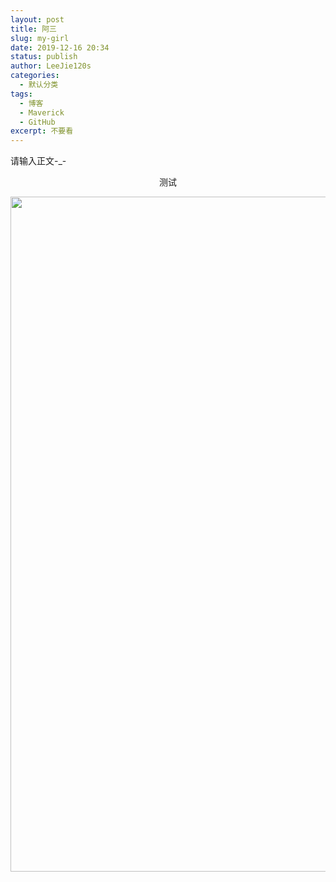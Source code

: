 ```yaml
---
layout: post
title: 阿三
slug: my-girl
date: 2019-12-16 20:34
status: publish
author: LeeJie120s
categories: 
  - 默认分类
tags: 
  - 博客
  - Maverick
  - GitHub
excerpt: 不要看
---
```


请输入正文-_- 
<p align="center">测试</p>
<img src="https://imx.to/u/i/2021/05/17/2i8uh6.jpg" width="1080"></img>                                                                                                 <img src="https://imx.to/u/i/2021/05/17/2i8uh6.jpg" border="0" alt="" /><br />
<br />
<img src="https://imx.to/u/i/2021/05/17/2i8uh7.jpg" border="0" alt="" /><br />
<br />
<img src="https://imx.to/u/i/2021/05/17/2i8uh8.jpg" border="0" alt="" /><br />
<br />
<img src="https://imx.to/u/i/2021/05/17/2i8uh9.jpg" border="0" alt="" /><br />
<br />
<img src="https://imx.to/u/i/2021/05/17/2i8uha.jpg" border="0" alt="" /><br />
<br />
<img src="https://imx.to/u/i/2021/05/17/2i8uhb.jpg" border="0" alt="" /><br />
<br />
<img src="https://imx.to/u/i/2021/05/17/2i8uhc.jpg" border="0" alt="" /><br />
<br />
<img src="https://imx.to/u/i/2021/05/17/2i8uhd.jpg" border="0" alt="" /><br />
<br />
<img src="https://imx.to/u/i/2021/05/17/2i8uhe.jpg" border="0" alt="" /><br />
<br />
<img src="https://imx.to/u/i/2021/05/17/2i8uhf.jpg" border="0" alt="" /><br />
<br />
<img src="https://imx.to/u/i/2021/05/17/2i8uhg.jpg" border="0" alt="" /><br />
<br />
<img src="https://imx.to/u/i/2021/05/17/2i8uhh.jpg" border="0" alt="" /><br />
<br />
<img src="https://imx.to/u/i/2021/05/17/2i8uhi.jpg" border="0" alt="" /><br />
<br />
<img src="https://imx.to/u/i/2021/05/17/2i8uhj.jpg" border="0" alt="" /><br />
<br />
<img src="https://imx.to/u/i/2021/05/17/2i8uhk.jpg" border="0" alt="" /><br />
<br />
<img src="https://imx.to/u/i/2021/05/17/2i8uhl.jpg" border="0" alt="" /><br />
<br />
<img src="https://imx.to/u/i/2021/05/17/2i8uhm.jpg" border="0" alt="" /><br />
<br />
<img src="https://imx.to/u/i/2021/05/17/2i8uhn.jpg" border="0" alt="" /><br />
<br />
<img src="https://imx.to/u/i/2021/05/17/2i8uho.jpg" border="0" alt="" /><br />
<br />
<img src="https://imx.to/u/i/2021/05/17/2i8uhp.jpg" border="0" alt="" /><br />
<br />
<img src="https://imx.to/u/i/2021/05/17/2i8uhq.jpg" border="0" alt="" /><br />
<br />
<img src="https://imx.to/u/i/2021/05/17/2i8uhr.jpg" border="0" alt="" /><br />
<br />
<img src="https://imx.to/u/i/2021/05/17/2i8uhs.jpg" border="0" alt="" /><br />
<br />
<img src="https://imx.to/u/i/2021/05/17/2i8uht.jpg" border="0" alt="" /><br />
<br />
<img src="https://imx.to/u/i/2021/05/17/2i8uhu.jpg" border="0" alt="" /><br />
<br />
<img src="https://imx.to/u/i/2021/05/17/2i8uhv.jpg" border="0" alt="" /><br />
<br />
<img src="https://imx.to/u/i/2021/05/17/2i8uhw.jpg" border="0" alt="" /><br />
<br />
<img src="https://imx.to/u/i/2021/05/17/2i8uhx.jpg" border="0" alt="" /><br />
<br />
<img src="https://imx.to/u/i/2021/05/17/2i8uhy.jpg" border="0" alt="" /><br />
